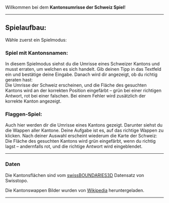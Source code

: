 Willkommen bei dem **Kantonsumrisse der Schweiz Spiel**!

---

## Spielaufbau:

Wähle zuerst ein Spielmodus:

### Spiel mit Kantonsnamen: 
In diesem Spielmodus siehst du die Umrisse eines Schweizer Kantons und musst erraten, um welchen es sich handelt. Gib deinen Tipp in das Textfeld ein und bestätige deine Eingabe. Danach wird dir angezeigt, ob du richtig geraten hast:  
Die Umrisse der Schweiz erscheinen, und die Fläche des gesuchten Kantons wird an der korrekten Position eingefärbt – grün bei einer richtigen Antwort, rot bei einer falschen. Bei einem Fehler wird zusätzlich der korrekte Kanton angezeigt.

### Flaggen-Spiel:

Auch hier werden dir die Umrisse eines Kantons gezeigt. Darunter siehst du die Wappen aller Kantone. Deine Aufgabe ist es, auf das richtige Wappen zu klicken. Nach deiner Auswahl erscheint wiederum die Karte der Schweiz:  
Die Fläche des gesuchten Kantons wird grün eingefärbt, wenn du richtig lagst – andernfalls rot, und die richtige Antwort wird eingeblendet.

---

### Daten

Die Kantonsflächen sind vom [swissBOUNDARIES3D](https://www.swisstopo.admin.ch/de/landschaftsmodell-swissboundaries3d) Datensatz von Swisstopo. 

Die Kantonswappen Bilder wurden von [Wikipedia](https://de.wikipedia.org/wiki/Liste_der_Wappen_und_Fahnen_der_Schweizer_Kantone) heruntergeladen.

---
